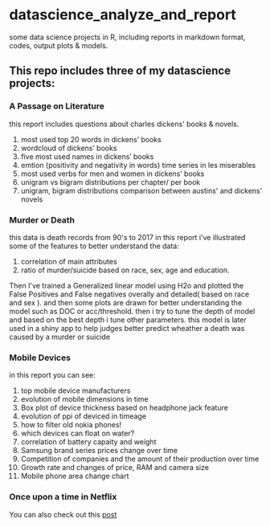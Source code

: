 # datascience_analyze_and_report
some data science projects in R, including reports in markdown format, codes, output plots &amp; models.
## This repo includes three of my datascience projects:

### A Passage on Literature
this report includes questions about charles dickens' books & novels.
1. most used top 20 words in dickens’ books
2. wordcloud of dickens’ books
3. five most used names in dickens’ books
4. emtion (positivity and negativity in words) time series in les miserables
5. most used verbs for men and women in dickens’ books
6. unigram vs bigram distributions per chapter/ per book
7. unigram, bigram distributions comparison between austins' and dickens' novels


### Murder or Death
this data is death records from 90's to 2017
in this report i've illustrated some of the features to better understand the data:
1. correlation of main attributes
2. ratio of murder/suicide based on race, sex, age and education.

Then I've trained a Generalized linear model using H2o and plotted the False Positives and False negatives overally and detailed( based on race and sex ).
and then some plots are drawn for better understanding the model such as DOC or acc/threshold.
then i try to tune the depth of model and based on the best depth i tune other parameters.
this model is later used in a shiny app to help judges better predict wheather a death was caused by a murder or suicide

### Mobile Devices
in this report you can see:
1. top mobile device manufacturers 
2. evolution of mobile dimensions in time
3. Box plot of device thickness based on headphone jack feature
4. evolution of ppi of deviced in timeage
5. how to filter old nokia phones!
6. which devices can float on water?
7. correlation of battery capaity and weight
8. Samsung brand series prices change over time
9. Competition of companies and the amount of their production over time
10. Growth rate and changes of  price, RAM and camera size
11. Mobile phone area change chart

### Once upon a time in Netflix
You can also check out this [post](https://rpubs.com/pariya_md/Netflix_Story)


